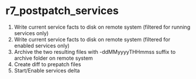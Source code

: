 # r7_postpatch_services

1. Write current service facts to disk on remote system (filtered for running services only)
1. Write current service facts to disk on remote system (filtered for enabled services only)
1. Archive the two resulting files with -ddMMyyyyTHHmmss suffix to archive folder on remote system
1. Create diff to prepatch files
1. Start/Enable services delta
